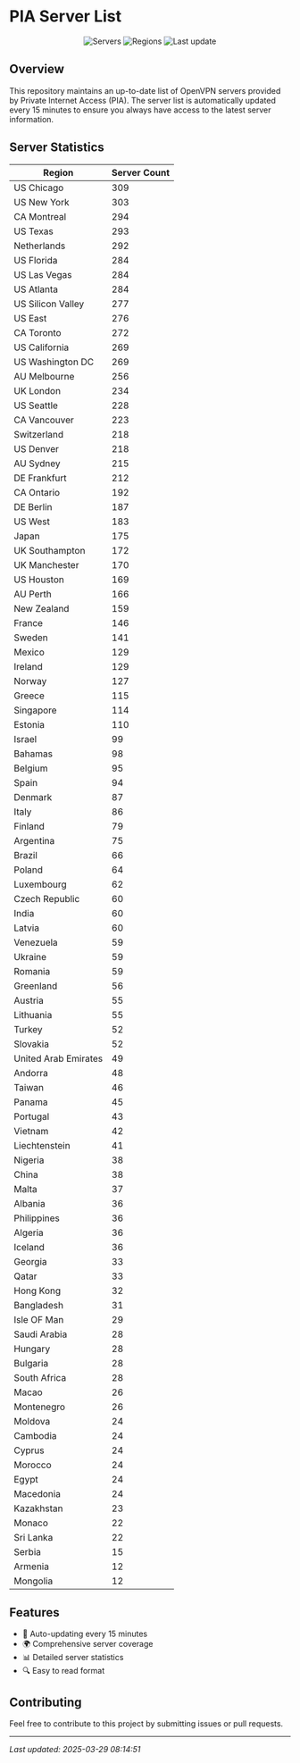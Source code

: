 # PIA Server List

<div align="center">

![Servers](https://img.shields.io/badge/servers-10,769-blue)
![Regions](https://img.shields.io/badge/regions-97-blue)
![Last update](https://img.shields.io/badge/Last_Updated-March_29_2025_03:14_EST-blue)

</div>

## Overview
This repository maintains an up-to-date list of OpenVPN servers provided by Private Internet Access (PIA). The server list is automatically updated every 15 minutes to ensure you always have access to the latest server information.

## Server Statistics
| Region | Server Count |
|--------|--------------|
| US Chicago                     | 309          |
| US New York                    | 303          |
| CA Montreal                    | 294          |
| US Texas                       | 293          |
| Netherlands                    | 292          |
| US Florida                     | 284          |
| US Las Vegas                   | 284          |
| US Atlanta                     | 284          |
| US Silicon Valley              | 277          |
| US East                        | 276          |
| CA Toronto                     | 272          |
| US California                  | 269          |
| US Washington DC               | 269          |
| AU Melbourne                   | 256          |
| UK London                      | 234          |
| US Seattle                     | 228          |
| CA Vancouver                   | 223          |
| Switzerland                    | 218          |
| US Denver                      | 218          |
| AU Sydney                      | 215          |
| DE Frankfurt                   | 212          |
| CA Ontario                     | 192          |
| DE Berlin                      | 187          |
| US West                        | 183          |
| Japan                          | 175          |
| UK Southampton                 | 172          |
| UK Manchester                  | 170          |
| US Houston                     | 169          |
| AU Perth                       | 166          |
| New Zealand                    | 159          |
| France                         | 146          |
| Sweden                         | 141          |
| Mexico                         | 129          |
| Ireland                        | 129          |
| Norway                         | 127          |
| Greece                         | 115          |
| Singapore                      | 114          |
| Estonia                        | 110          |
| Israel                         | 99           |
| Bahamas                        | 98           |
| Belgium                        | 95           |
| Spain                          | 94           |
| Denmark                        | 87           |
| Italy                          | 86           |
| Finland                        | 79           |
| Argentina                      | 75           |
| Brazil                         | 66           |
| Poland                         | 64           |
| Luxembourg                     | 62           |
| Czech Republic                 | 60           |
| India                          | 60           |
| Latvia                         | 60           |
| Venezuela                      | 59           |
| Ukraine                        | 59           |
| Romania                        | 59           |
| Greenland                      | 56           |
| Austria                        | 55           |
| Lithuania                      | 55           |
| Turkey                         | 52           |
| Slovakia                       | 52           |
| United Arab Emirates           | 49           |
| Andorra                        | 48           |
| Taiwan                         | 46           |
| Panama                         | 45           |
| Portugal                       | 43           |
| Vietnam                        | 42           |
| Liechtenstein                  | 41           |
| Nigeria                        | 38           |
| China                          | 38           |
| Malta                          | 37           |
| Albania                        | 36           |
| Philippines                    | 36           |
| Algeria                        | 36           |
| Iceland                        | 36           |
| Georgia                        | 33           |
| Qatar                          | 33           |
| Hong Kong                      | 32           |
| Bangladesh                     | 31           |
| Isle OF Man                    | 29           |
| Saudi Arabia                   | 28           |
| Hungary                        | 28           |
| Bulgaria                       | 28           |
| South Africa                   | 28           |
| Macao                          | 26           |
| Montenegro                     | 26           |
| Moldova                        | 24           |
| Cambodia                       | 24           |
| Cyprus                         | 24           |
| Morocco                        | 24           |
| Egypt                          | 24           |
| Macedonia                      | 24           |
| Kazakhstan                     | 23           |
| Monaco                         | 22           |
| Sri Lanka                      | 22           |
| Serbia                         | 15           |
| Armenia                        | 12           |
| Mongolia                       | 12           |

## Features
- 🔄 Auto-updating every 15 minutes
- 🌍 Comprehensive server coverage
- 📊 Detailed server statistics
- 🔍 Easy to read format

## Contributing
Feel free to contribute to this project by submitting issues or pull requests.

---
*Last updated: 2025-03-29 08:14:51*
